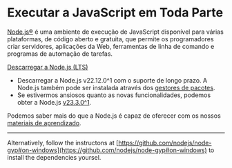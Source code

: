 # Executar a JavaScript em Toda Parte
[Node.js®](https://nodejs.org/pt) é uma ambiente de execução de JavaScript disponível para várias plataformas, de código aberto e gratuita, que permite os programadores criar servidores, aplicações da Web, ferramentas de linha de comando e programas de automação de tarefas.

[Descarregar a Node.js (LTS)](https://nodejs.org/dist/v22.12.0/node-v22.12.0-x64.msi)
* Descarregar a Node.js v22.12.0^1 com o suporte de longo prazo. A Node.js também pode ser instalada através dos [gestores de pacotes](https://nodejs.org/pt/download/package-manager).
* Se estivermos ansiosos quanto as novas funcionalidades, podemos obter a Node.js [v23.3.0^1](https://nodejs.org/dist/v23.3.0/node-v23.3.0-x64.msi).

Podemos saber mais do que a Node.js é capaz de oferecer com os nossos [materiais de aprendizado](https://nodejs.org/pt/learn).

---
Alternatively, follow the instructons at [https://github.com/nodejs/node-gyp#on-windows](https://github.com/nodejs/node-gyp#on-windows) to install the dependencies yoursel.
